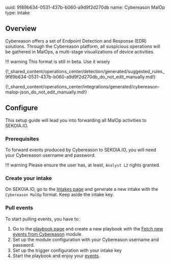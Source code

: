 uuid: 9f89b634-0531-437b-b060-a9d9f2d270db
name: Cybereason MalOp
type: intake

## Overview

Cybereason offers a set of Endpoint Detection and Response (EDR) solutions. Through the Cybereason platform, all suspicious operations will be gathered in MalOps, a multi-stage visualizations of device activities.

!!! warning
    This format is still in beta. Use it wisely


{!_shared_content/operations_center/detection/generated/suggested_rules_9f89b634-0531-437b-b060-a9d9f2d270db_do_not_edit_manually.md!}

{!_shared_content/operations_center/integrations/generated/cybereason-malop-json_do_not_edit_manually.md!}

## Configure

This setup guide will lead you into forwarding all MalOp activities to SEKOIA.IO.

### Prerequisites

To forward events produced by Cybereason to SEKOIA.IO, you will need your Cybereason username and password. 

!!! warning
    Please ensure the user has, at least, `Analyst L2` rights granted.

### Create your intake

On SEKOIA.IO, go to the [Intakes page](https://app.sekoia.io/operations/intakes/new) and generate a new intake with the `Cybereason MalOp` format.
Keep aside the intake key.

### Pull events

To start pulling events, you have to: 

1. Go to the [playbook page](https://app.sekoia.io/operations/playbooks) and create a new playbook with the [Fetch new events from Cybereason](../../../../automate/library/cybereason) module. 
2. Set up the module configuration with your Cybereason username and password.
3. Set up the trigger configuration with your intake key
4. Start the playbook and enjoy your [events](https://app.sekoia.io/operations/events).
